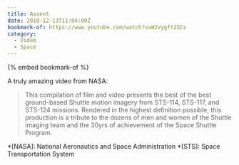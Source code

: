 ```yaml
---
title: Ascent
date: 2010-12-13T11:04:00Z
bookmark-of: https://www.youtube.com/watch?v=W2VygftZSCs
category:
  - Video
  - Space
---
```

{% embed bookmark-of %}

A truly amazing video from NASA:

> This compilation of film and video presents the best of the best ground-based Shuttle motion imagery from STS-114, STS-117, and STS-124 missions. Rendered in the highest definition possible, this production is a tribute to the dozens of men and women of the Shuttle imaging team and the 30yrs of achievement of the Space Shuttle Program.

*[NASA]: National Aeronautics and Space Administration
*[STS]: Space Transportation System

